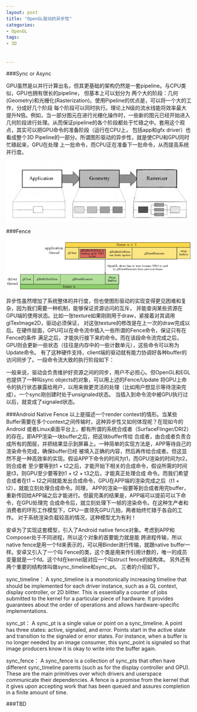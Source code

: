 ```yaml
---
layout: post
title: "OpenGL驱动的异步性"
categories:
- OpenGL
tags:
- 3D


---
```

###Sync or Async

GPU虽然是以并行计算出名，但其更基础的架构仍然是一套pipeline。与CPU类似，GPU也拥有很长的pipeline， 但基本上可以划分为 
两个大的阶段：几何(Geometry)和光栅化(Rasterization)。使用Pipeline的优点是，可以将一个大的工作，分成好几个阶段 
每个阶段可以同时执行。理论上N级的流水线能将效率最大提升N倍。例如，当一部分图元在进行光栅化操作时，一些新的图元已经开始进入 
几何阶段进行处理。从而保证pipeline的各个阶段都处于忙碌之中。套用这个观点，其实可以把GPU命令的准备阶段（运行在CPU上， 
包括app和gfx driver）也看成整个3D Pipeline的一部分。所谓图形驱动的异步性，就是使CPU和GPU同时忙碌起来，GPU在处理 
上一批命令，而CPU正在准备下一批命令，从而提高系统并行度。

![Alt text](/media/pic/14/gles_driver1.png)

###Fence

![Alt text](/media/pic/14/gles_driver2.png)

异步性虽然增加了系统整体的并行度，但也使图形驱动的实现变得更见困难和复杂，因为我们需要一种机制，能够保证资源访问的互斥， 
并能查询某些资源在GPU端的使用状态。比如一张texture如果刚刚用于draw，紧接着对其调用glTexImage2D，驱动必须保证， 
对这张texture的修改是在上一次的draw完成以后。在硬件层面，GPU可以在命令流中插入一些所谓的Fence命令，保证只有在Fence的条件
满足之后，才能执行接下来的命令。而在该段命令流完成之后，GPU则会更新一些状态（往往是内存中的一些计数单元），这些命令可以称为Update命令。 
有了这种硬件支持，client端的驱动就有能力协调好各种buffer的访问同步了。一段命令流大致的执行阶段如下：

一般来说，驱动会负责维护好资源之间的同步，用户不必担心。但OpenGL和EGL也提供了一种叫sync objects的对象，可以用上述的Fence/Update
将GPU上命令的执行状态暴露给用户，以用来做更灵活的处理（比如用户想显示等待渲染完成）。一个sync刚创建时处于unsignaled状态。
当插入到命令流中被GPU执行过以后，就变成了signaled状态。

###Android Native Fence
以上是描述一个render context的情形。当某些Buffer需要在多个context之间传输时，这种异步性又如何体现呢？在现如今的Android
或者Linux桌面平台上，都有所谓的系统合成者（SurfaceFlinger/DRI2）的存在。即APP渲染一块buffer之后，把这块buffer传给 
合成者，由合成者负责合成所有的图层，并把结果显示到屏幕上。一种简单的实现方法是，APP等待自己的渲染命令完成，确保buffer已经 
被填入正确的内容，然后再传给合成者。但这显然不是一种高效率的实现。假设APP下命令的时间为t1，而GPU渲染的时间为t2，则合成者 
至少要等到t1 + t2之后，才能开始下相关的合成命令，假设所需的时间是t3，则GPU至少要等到t1 + t2 + t3之后，才能真正处理合成 
命令。而我们希望合成者在t1 ~ t2之间就能发出合成命令，GPU在APP端的渲染完成之后（t1 + t2），就能立刻处理合成命令。同理， 
APP的渲染一般要等到合成者用完buffer，重新传回给APP端之后才能进行。但最完美的结果是，APP端可以提前可以下命令，在GPU处理完 
合成命令后，就立刻处理下一帧的渲染命令。在这种生产者和消费者的环形工作模型下，CPU一直领先GPU几拍，两者始终忙碌于各自的工作。 
对于系统渲染负载较高的情况，这种模型尤为有利！

安卓为了实现这套模型，引入了Android native fence对象。考虑到APP和Composer处于不同进程，所以这个对象的首要能力就是能 
跨进程传输，所以native fence是用一个fd来表示的，可以用Binder进行传输，就跟native buffer一样。安卓又引入了一个叫
Fence的类，这个类是用来作引用计数的，唯一的成员变量就是一个fd。这个fd在kernel层对应一个叫struct fence的结构体。 
另外还有两个重要的结构体叫做sync_timeline和sync_pt。 
三者的介绍如下。

sync_timeline：
A sync_timeline is a monotonically increasing timeline that should be implemented for each driver instance, such as a GL context, display controller, or 2D blitter. This is essentially a counter of jobs submitted to the kernel for a particular piece of hardware. It provides guarantees about the order of operations and allows hardware-specific implementations.

sync_pt：
A sync_pt is a single value or point on a sync_timeline. A point has three states: active, signaled, and error. Points start in the active state and transition to the signaled or error states. For instance, when a buffer is no longer needed by an image consumer, this sync_point is signaled so that image producers know it is okay to write into the buffer again.

sync_fence：
A sync_fence is a collection of sync_pts that often have different sync_timeline parents (such as for the display controller and GPU). These are the main primitives over which drivers and userspace communicate their dependencies. A fence is a promise from the kernel that it gives upon accepting work that has been queued and assures completion in a finite amount of time.


###TBD